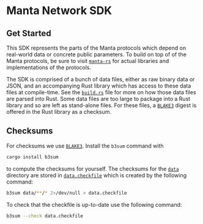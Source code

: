 # Manta Network SDK

## Get Started

This SDK represents the parts of the Manta protocols which depend on real-world data or concrete public parameters. To build on top of of the Manta protocols, be sure to visit [`manta-rs`](https://github.com/manta-network/manta-rs) for actual libraries and implementations of the protocols.

The SDK is comprised of a bunch of data files, either as raw binary data or JSON, and an accompanying Rust library which has access to these data files at compile-time. See the [`build.rs`](./build.rs) file for more on how those data files are parsed into Rust. Some data files are too large to package into a Rust library and so are left as stand-alone files. For these files, a [`BLAKE3`](https://github.com/BLAKE3-team/BLAKE3) digest is offered in the Rust library as a checksum.

## Checksums

For checksums we use [`BLAKE3`](https://github.com/BLAKE3-team/BLAKE3). Install the `b3sum` command with

```sh
cargo install b3sum
```

to compute the checksums for yourself. The checksums for the [`data`](./data/) directory are stored in [`data.checkfile`](./data.checkfile) which is created by the following command:

```sh
b3sum data/**/* 2>/dev/null > data.checkfile
```

To check that the checkfile is up-to-date use the following command:

```sh
b3sum --check data.checkfile
```
